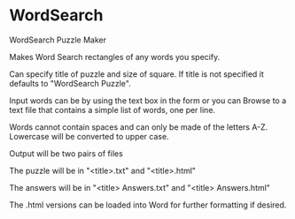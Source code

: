 # WordSearch
WordSearch Puzzle Maker

Makes Word Search rectangles of any words you specify.

Can specify title of puzzle and size of square. If title is not specified it defaults to "WordSearch Puzzle".

Input words can be by using the text box in the form or you can Browse to a text file that contains a simple list of words, one per line.

Words cannot contain spaces and can only be made of the letters A-Z. Lowercase will be converted to upper case.

Output will be two pairs of files

The puzzle will be in
  "&lt;title&gt;.txt" and
  "&lt;title&gt;.html"

The answers will be in
  "&lt;title&gt; Answers.txt" and
  "&lt;title&gt; Answers.html"

The .html versions can be loaded into Word for further formatting if desired.
